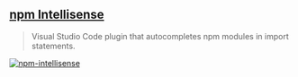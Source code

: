 ## [npm Intellisense](https://marketplace.visualstudio.com/items?itemName=christian-kohler.npm-intellisense)

> Visual Studio Code plugin that autocompletes npm modules in import statements.

[![npm-intellisense](https://raw.githubusercontent.com/ChristianKohler/NpmIntellisense/master/images/auto_complete.gif)](https://raw.githubusercontent.com/ChristianKohler/NpmIntellisense/master/images/auto_complete.gif)